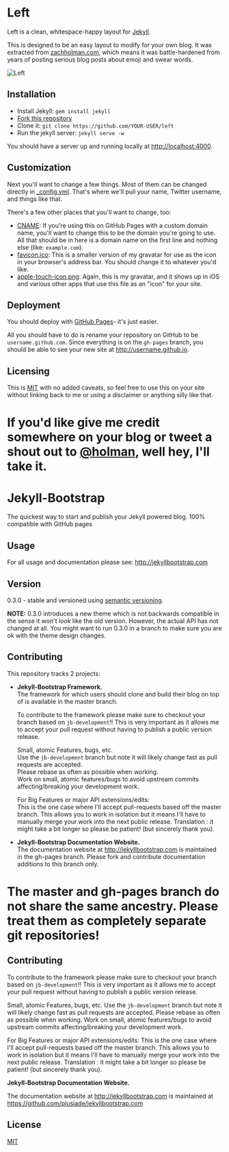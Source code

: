 # Left

Left is a clean, whitespace-happy layout for [Jekyll](https://github.com/mojombo/jekyll).

This is designed to be an easy layout to modify for your own blog. It was
extracted from [zachholman.com](http://zachholman.com/), which means it was
battle-hardened from years of posting serious blog posts about emoji and swear
words.

![Left](http://cl.ly/image/3S2r1p2C0E2B/content)

## Installation

- Install Jekyll: `gem install jekyll`
- [Fork this repository](https://github.com/holman/left/fork)
- Clone it: `git clone https://github.com/YOUR-USER/left`
- Run the jekyll server: `jekyll serve -w`

You should have a server up and running locally at <http://localhost:4000>.

## Customization

Next you'll want to change a few things. Most of them can be changed directly in
[_config.yml](https://github.com/holman/left/blob/master/_config.yml). That's
where we'll pull your name, Twitter username, and things like that.

There's a few other places that you'll want to change, too:

- [CNAME](https://github.com/holman/left/blob/master/CNAME): If you're using
  this on GitHub Pages with a custom domain name, you'll want to change this
  to be the domain you're going to use. All that should be in here is a
  domain name on the first line and nothing else (like: `example.com`).
- [favicon.ico](https://github.com/holman/left/blob/master/favicon.ico): This
  is a smaller version of my gravatar for use as the icon in your browser's
  address bar. You should change it to whatever you'd like.
- [apple-touch-icon.png](https://github.com/holman/left/blob/master/apple-touch-icon.png):
  Again, this is my gravatar, and it shows up in iOS and various other apps
  that use this file as an "icon" for your site.

## Deployment

You should deploy with [GitHub Pages](http://pages.github.com)- it's just
easier.

All you should have to do is rename your repository on GitHub to be
`username.github.com`. Since everything is on the `gh-pages` branch, you
should be able to see your new site at <http://username.github.io>.

## Licensing

This is [MIT](https://github.com/holman/left/blob/master/LICENSE) with no
added caveats, so feel free to use this on your site without linking back to
me or using a disclaimer or anything silly like that.

If you'd like give me credit somewhere on your blog or tweet a shout out to
[@holman](https://twitter.com/holman), well hey, I'll take it.
=======
# Jekyll-Bootstrap

The quickest way to start and publish your Jekyll powered blog. 100% compatible with GitHub pages

## Usage

For all usage and documentation please see: <http://jekyllbootstrap.com>

## Version

0.3.0 - stable and versioned using [semantic versioning](http://semver.org/).

**NOTE:** 0.3.0 introduces a new theme which is not backwards compatible in the sense it won't _look_ like the old version.
However, the actual API has not changed at all.
You might want to run 0.3.0 in a branch to make sure you are ok with the theme design changes.

## Contributing 

This repository tracks 2 projects:

- **Jekyll-Bootstrap Framework.**  
  The framework for which users should clone and build their blog on top of is available in the master branch.
  
  To contribute to the framework please make sure to checkout your branch based on `jb-development`!!
  This is very important as it allows me to accept your pull request without having to publish a public version release.
  
  Small, atomic Features, bugs, etc.   
  Use the `jb-development` branch but note it will likely change fast as pull requests are accepted.   
  Please rebase as often as possible when working.   
  Work on small, atomic features/bugs to avoid upstream commits affecting/breaking your development work.
  
  For Big Features or major API extensions/edits:   
  This is the one case where I'll accept pull-requests based off the master branch.
  This allows you to work in isolation but it means I'll have to manually merge your work into the next public release.
  Translation : it might take a bit longer so please be patient! (but sincerely thank you).
 
- **Jekyll-Bootstrap Documentation Website.**    
  The documentation website at <http://jekyllbootstrap.com> is maintained in the gh-pages branch.
  Please fork and contribute documentation additions to this branch only.

The master and gh-pages branch do not share the same ancestry. Please treat them as completely separate git repositories!
=======
## Contributing


To contribute to the framework please make sure to checkout your branch based on `jb-development`!!
This is very important as it allows me to accept your pull request without having to publish a public version release.

Small, atomic Features, bugs, etc.
Use the `jb-development` branch but note it will likely change fast as pull requests are accepted.
Please rebase as often as possible when working.
Work on small, atomic features/bugs to avoid upstream commits affecting/breaking your development work.

For Big Features or major API extensions/edits:
This is the one case where I'll accept pull-requests based off the master branch.
This allows you to work in isolation but it means I'll have to manually merge your work into the next public release.
Translation : it might take a bit longer so please be patient! (but sincerely thank you).

**Jekyll-Bootstrap Documentation Website.**

The documentation website at <http://jekyllbootstrap.com> is maintained at https://github.com/plusjade/jekyllbootstrap.com


## License

[MIT](http://opensource.org/licenses/MIT)

